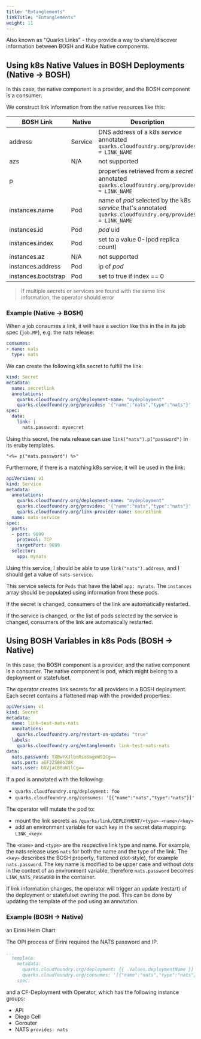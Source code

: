 ```yaml
---
title: "Entanglements"
linkTitle: "Entanglements"
weight: 11
---
```


Also known as "Quarks Links" - they provide a way to share/discover information between BOSH and Kube Native components.

## Using k8s Native Values in BOSH Deployments (Native -> BOSH)

In this case, the native component is a provider, and the BOSH component is a consumer.

We construct link information from the native resources like this:

| BOSH Link           | Native  | Description                                                                                              |
| ------------------- | ------- | -------------------------------------------------------------------------------------------------------- |
| address             | Service | DNS address of a k8s *service* annotated  `quarks.cloudfoundry.org/provides = LINK_NAME`                 |
| azs                 | N/A     | not supported                                                                                            |
| p                   |         | properties retrieved from a *secret* annotated `quarks.cloudfoundry.org/provides = LINK_NAME`            |
| instances.name      | Pod     | name of *pod* selected by the k8s *service* that's annotated `quarks.cloudfoundry.org/provides = LINK_NAME` |
| instances.id        | Pod     | *pod* uid                                                                                                |
| instances.index     | Pod     | set to a value 0-(pod replica count)                                                                     |
| instances.az        | N/A     | not supported                                                                                            |
| instances.address   | Pod     | ip of *pod*                                                                                              |
| instances.bootstrap | Pod     | set to true if index == 0                                                                                |

> If multiple secrets or services are found with the same link information, the operator should error

### Example (Native -> BOSH)

When a job consumes a link, it will have a section like this in the in its job spec (`job.MF`), e.g. the nats release:

```yaml
consumes:
- name: nats
  type: nats
```

We can create the following k8s secret to fulfill the link:

```yaml
kind: Secret
metadata:
  name: secretlink
  annotations:
    quarks.cloudfoundry.org/deployment-name: "mydeployment"
    quarks.cloudfoundry.org/provides: '{"name":"nats","type":"nats"}'
spec:
  data:
    link: |
      nats.password: mysecret
```

Using this secret, the nats release can use `link("nats").p("password")` in its eruby templates.

```eruby
"<%= p("nats.password") %>"
```

Furthermore, if there is a matching k8s service, it will be used in the link:

```yaml
apiVersion: v1
kind: Service
metadata:
  annotations:
    quarks.cloudfoundry.org/deployment-name: "mydeployment"
    quarks.cloudfoundry.org/provides: '{"name":"nats","type":"nats"}'
    quarks.cloudfoundry.org/link-provider-name: secretlink
  name: nats-service
spec:
  ports:
  - port: 9099
    protocol: TCP
    targetPort: 9099
  selector:
    app: mynats
```

Using this service, I should be able to use `link("nats").address`, and I should get a value of `nats-service`.

This service selects for `Pods` that have the label `app: mynats`. The `instances` array should be populated using information from these pods.

If the secret is changed, consumers of the link are automatically restarted.

If the service is changed, or the list of pods selected by the service is changed, consumers of the link are automatically restarted.

## Using BOSH Variables in k8s Pods (BOSH -> Native)

In this case, the BOSH component is a provider, and the native component is a consumer.
The native component is pod, which might belong to a deployment or statefulset.

The operator creates link secrets for all providers in a BOSH deployment. Each secret contains a flattened map with the provided properties:

```yaml
apiVersion: v1
kind: Secret
metadata:
  name: link-test-nats-nats
  annotations:
    quarks.cloudfoundry.org/restart-on-update: "true"
  labels:
    quarks.cloudfoundry.org/entanglement: link-test-nats-nats
data:
  nats.password: YXBwYXJlbnRseSwgeW91Cg==
  nats.port: aGF2ZSB0b28K
  nats.user: bXVjaCB0aW1lCg==
```

If a pod is annotated with the following:

- `quarks.cloudfoundry.org/deployment: foo`
- `quarks.cloudfoundry.org/consumes: '[{"name":"nats","type":"nats"}]'`

The operator will mutate the pod to:

- mount the link secrets as `/quarks/link/DEPLOYMENT/<type>-<name>/<key>`
- add an environment variable for each key in the secret data mapping: `LINK_<key>`

The `<name>` and `<type>` are the respective link type and name. For example, the nats release uses `nats` for both the name and the type of the link. The `<key>` describes the BOSH property, flattened (dot-style), for example `nats.password`. The key name is modified to be upper case and without dots in the context of an environment variable, therefore `nats.password` becomes `LINK_NATS_PASSWORD` in the container.

If link information changes, the operator will trigger an update (restart) of the deployment or statefulset owning the pod.
This can be done by updating the template of the pod using an annotation.

### Example (BOSH -> Native)

an Eirini Helm Chart

The OPI process of Eirini required the NATS password and IP.

```yaml
...
  template:
    metadata:
      quarks.cloudfoundry.org/deployment: {{ .Values.deploymentName }}
      quarks.cloudfoundry.org/consumes: '[{"name":"nats","type":"nats"}]'`
    spec:

```

and a CF-Deployment with Operator, which has the following instance groups:
- API
- Diego Cell
- Gorouter
- NATS
  `provides: nats`
